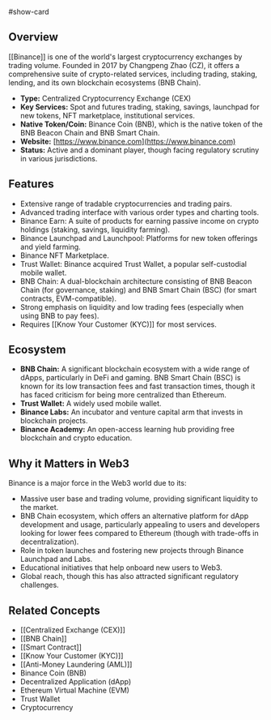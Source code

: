 #show-card

## Overview

[[Binance]] is one of the world's largest cryptocurrency exchanges by trading volume. Founded in 2017 by Changpeng Zhao (CZ), it offers a comprehensive suite of crypto-related services, including trading, staking, lending, and its own blockchain ecosystems (BNB Chain).

- **Type:** Centralized Cryptocurrency Exchange (CEX)
- **Key Services:** Spot and futures trading, staking, savings, launchpad for new tokens, NFT marketplace, institutional services.
- **Native Token/Coin:** Binance Coin (BNB), which is the native token of the BNB Beacon Chain and BNB Smart Chain.
- **Website:** [https://www.binance.com](https://www.binance.com)
- **Status:** Active and a dominant player, though facing regulatory scrutiny in various jurisdictions.

## Features

- Extensive range of tradable cryptocurrencies and trading pairs.
- Advanced trading interface with various order types and charting tools.
- Binance Earn: A suite of products for earning passive income on crypto holdings (staking, savings, liquidity farming).
- Binance Launchpad and Launchpool: Platforms for new token offerings and yield farming.
- Binance NFT Marketplace.
- Trust Wallet: Binance acquired Trust Wallet, a popular self-custodial mobile wallet.
- BNB Chain: A dual-blockchain architecture consisting of BNB Beacon Chain (for governance, staking) and BNB Smart Chain (BSC) (for smart contracts, EVM-compatible).
- Strong emphasis on liquidity and low trading fees (especially when using BNB to pay fees).
- Requires [[Know Your Customer (KYC)]] for most services.

## Ecosystem

- **BNB Chain:** A significant blockchain ecosystem with a wide range of dApps, particularly in DeFi and gaming. BNB Smart Chain (BSC) is known for its low transaction fees and fast transaction times, though it has faced criticism for being more centralized than Ethereum.
- **Trust Wallet:** A widely used mobile wallet.
- **Binance Labs:** An incubator and venture capital arm that invests in blockchain projects.
- **Binance Academy:** An open-access learning hub providing free blockchain and crypto education.

## Why it Matters in Web3

Binance is a major force in the Web3 world due to its:

- Massive user base and trading volume, providing significant liquidity to the market.
- BNB Chain ecosystem, which offers an alternative platform for dApp development and usage, particularly appealing to users and developers looking for lower fees compared to Ethereum (though with trade-offs in decentralization).
- Role in token launches and fostering new projects through Binance Launchpad and Labs.
- Educational initiatives that help onboard new users to Web3.
- Global reach, though this has also attracted significant regulatory challenges.

## Related Concepts

- [[Centralized Exchange (CEX)]]
- [[BNB Chain]]
- [[Smart Contract]]
- [[Know Your Customer (KYC)]]
- [[Anti-Money Laundering (AML)]]
- Binance Coin (BNB)
- Decentralized Application (dApp)
- Ethereum Virtual Machine (EVM)
- Trust Wallet
- Cryptocurrency
